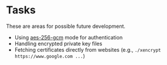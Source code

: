 # Tasks
These are areas for possible future development.

* Using [aes-256-gcm][GCM] mode for authentication
* Handling encrypted private key files
* Fetching certificates directly from websites (e.g., ``./xencrypt https://www.google.com ...``)

[GCM]: http://wiki.openssl.org/index.php/EVP_Authenticated_Encryption_and_Decryption
